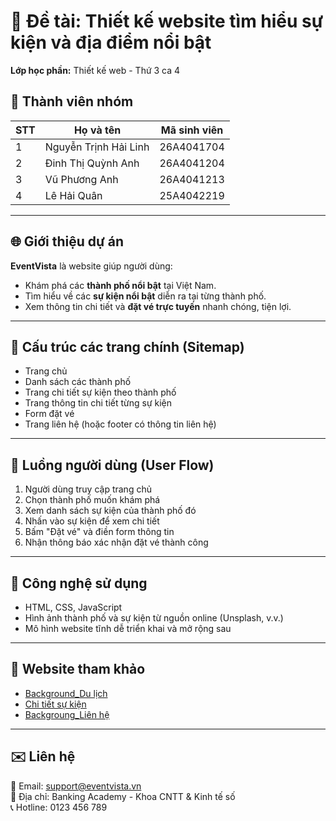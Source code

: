 # 🎯 Đề tài: Thiết kế website tìm hiểu sự kiện và địa điểm nổi bật

**Lớp học phần:** Thiết kế web - Thứ 3 ca 4  

## 👥 Thành viên nhóm

| STT | Họ và tên             | Mã sinh viên  |
|-----|-----------------------|---------------|
| 1   | Nguyễn Trịnh Hải Linh | 26A4041704    |
| 2   | Đinh Thị Quỳnh Anh    | 26A4041204    |
| 3   | Vũ Phương Anh         | 26A4041213    |
| 4   | Lê Hải Quân           | 25A4042219    |

---

## 🌐 Giới thiệu dự án

**EventVista** là website giúp người dùng:
- Khám phá các **thành phố nổi bật** tại Việt Nam.
- Tìm hiểu về các **sự kiện nổi bật** diễn ra tại từng thành phố.
- Xem thông tin chi tiết và **đặt vé trực tuyến** nhanh chóng, tiện lợi.

---

## 📁 Cấu trúc các trang chính (Sitemap)

- Trang chủ
- Danh sách các thành phố
- Trang chi tiết sự kiện theo thành phố
- Trang thông tin chi tiết từng sự kiện
- Form đặt vé
- Trang liên hệ (hoặc footer có thông tin liên hệ)

---

## 🧭 Luồng người dùng (User Flow)

1. Người dùng truy cập trang chủ  
2. Chọn thành phố muốn khám phá  
3. Xem danh sách sự kiện của thành phố đó  
4. Nhấn vào sự kiện để xem chi tiết  
5. Bấm "Đặt vé" và điền form thông tin  
6. Nhận thông báo xác nhận đặt vé thành công

---

## 🧰 Công nghệ sử dụng

- HTML, CSS, JavaScript
- Hình ảnh thành phố và sự kiện từ nguồn online (Unsplash, v.v.)
- Mô hình website tĩnh dễ triển khai và mở rộng sau

---

## 🔗 Website tham khảo

- [Background_Du lịch](https://vietnam.travel/)
- [Chi tiết sự kiện](https://www.ivivu.com/du-lich/tour-mua-he-nhat-ban-5n4d-ha-noi-tokyo-nui-phu-si-ho-kawaguchiko-vinh-odaiba/5058)
- [Backgroung_Liên hệ](https://chammuseum.danang.vn/lien-he/)

---

## ✉️ Liên hệ

📧 Email: support@eventvista.vn  
📍 Địa chỉ: Banking Academy - Khoa CNTT & Kinh tế số  
📞 Hotline: 0123 456 789  
